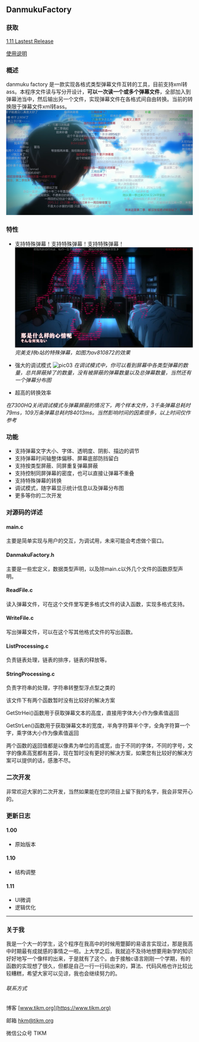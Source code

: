 ## DanmukuFactory

### 获取
[1.11 Lastest Release](release/DanmakuFactory_1.11_release.zip)

[使用说明](https://jingyan.baidu.com/article/d169e1861b8b9f436611d8e0.html)

### 概述
danmuku factory 是一款实现各格式类型弹幕文件互转的工具，目前支持xml转ass。本程序文件读与写分开设计，**可以一次读一个或多个弹幕文件**，全部加入到弹幕池当中，然后输出另一个文件，实现弹幕文件在各格式间自由转换。当前的转换限于弹幕文件xml转ass。
![pic01](images/01.png)

### 特性

- 支持特殊弹幕！支持特殊弹幕！支持特殊弹幕！
![pic02](images/02.png)
*完美支持b站的特殊弹幕，如图为av810872的效果*

- 强大的调试模式
![pic03](images/03.png)
*在调试模式中，你可以看到屏幕中各类型弹幕的数量，总共屏蔽掉了的数量，没有被屏蔽的弹幕数量以及总弹幕数量，当然还有一个弹幕分布图*

- 超高的转换效率

*在7300HQ关闭调试模式与弹幕屏蔽的情况下，两个样本文件，3千条弹幕总耗时79ms，109万条弹幕总耗时84013ms。当然影响时间的因素很多，以上时间仅作参考*

### 功能
- 支持弹幕文字大小、字体、透明度、阴影、描边的调节
- 支持弹幕时间轴整体偏移、屏幕底部防挡留白
- 支持按类型屏蔽、同屏重复弹幕屏蔽
- 支持控制同屏弹幕的密度，也可以直接让弹幕不重叠
- 支持特殊弹幕的转换
- 调试模式，随字幕显示统计信息以及弹幕分布图
- 更多等你的二次开发

### 对源码的详述

#### main.c
主要是简单实现与用户的交互，为调试用，未来可能会考虑做个窗口。

#### DanmakuFactory.h
主要是一些宏定义，数据类型声明，以及除main.c以外几个文件的函数原型声明。

#### ReadFile.c
读入弹幕文件，可在这个文件里写更多格式文件的读入函数，实现多格式支持。

#### WriteFile.c
写出弹幕文件，可以在这个写其他格式文件的写出函数。

#### ListProcessing.c
负责链表处理，链表的排序，链表的释放等。

#### StringProcessing.c
负责字符串的处理，字符串转整型浮点型之类的

该文件下有两个函数暂时没有比较好的解决方案

GetStrHei()函数用于获取弹幕文本的高度，直接用字体大小作为像素值返回

GetStrLen()函数用于获取弹幕文本的宽度，半角字符算半个字，全角字符算一个字，乘字体大小作为像素值返回

两个函数的返回值都是以像素为单位的高或宽，由于不同的字体，不同的字号，文字的像素高宽都有差异，现在暂时没有更好的解决方案，如果您有比较好的解决方案可以提供的话，感激不尽。

### 二次开发
非常欢迎大家的二次开发，当然如果能在您的项目上留下我的名字，我会非常开心的。

### 更新日志

#### 1.00
- 原始版本

#### 1.10
- 结构调整

#### 1.11
- UI微调
- 逻辑优化

---

### 关于我
我是一个大一的学生，这个程序在我高中的时候用蹩脚的易语言实现过，那是我高中时期最有成就感的事情之一啦。上大学之后，我就迫不及待地想要用新学的知识好好地写一个像样的出来，于是就有了这个。由于接触c语言刚刚一个学期，有的函数的实现想了很久，但都是自己一行一行码出来的，算法、代码风格也许比较比较糟糕，希望大家可以见谅，我也会继续努力的。

###### 联系方式
博客 [www.tikm.org](https://www.tikm.org)

邮箱 <hkm@tikm.org>

微信公众号 TIKM

